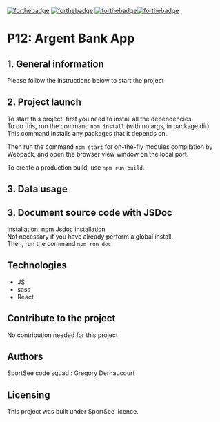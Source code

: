 [![forthebadge](https://forthebadge.com/images/badges/cc-0.svg)](https://forthebadge.com) [![forthebadge](https://forthebadge.com/images/badges/made-with-javascript.svg)](https://forthebadge.com) [![forthebadge](https://forthebadge.com/images/badges/uses-css.svg)](https://forthebadge.com)[![forthebadge](https://forthebadge.com/images/badges/uses-git.svg)](https://forthebadge.com)

# P12: Argent Bank App

## 1. General information

Please follow the instructions below to start the project

## 2. Project launch

To start this project, first you need to install all the dependencies.  
To do this, run the command `npm install` (with no args, in package dir)  
This command installs any packages that it depends on.

Then run the command `npm start` for on-the-fly modules compilation by Webpack, and open the browser view window on the local port.

To create a production build, use `npm run build`.

## 3. Data usage

## 3. Document source code with JSDoc

Installation: [npm Jsdoc installation](https://www.npmjs.com/package/jsdoc)  
Not necessary if you have already perform a global install.  
Then, run the command `npm run doc`

## Technologies

- JS
- sass
- React

## Contribute to the project

No contribution needed for this project

## Authors

SportSee code squad : Gregory Dernaucourt

## Licensing

This project was built under SportSee licence.
